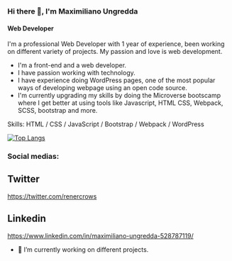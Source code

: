 ### Hi there 👋, I'm Maximiliano Ungredda
#### Web Developer

I'm a professional Web Developer with 1 year of experience, been working on different variety of projects. My passion and love is web development.

- I'm a front-end and a web developer.
- I have passion working with technology.
- I have experience doing WordPress pages, one of the most popular ways of developing webpage using an open code source.
- I'm currently upgrading my skills by doing the Microverse bootscamp where I get better at using tools like Javascript, HTML CSS, Webpack, SCSS, bootstrap and more.

Skills: HTML / CSS / JavaScript / Bootstrap / Webpack / WordPress

[![Top Langs](https://github-readme-stats.vercel.app/api/top-langs/?username=anuraghazra&layout=compact)](https://github.com/anuraghazra/github-readme-stats)

### Social medias:

## Twitter

https://twitter.com/renercrows

## Linkedin

https://www.linkedin.com/in/maximiliano-ungredda-528787119/

- 🔭 I’m currently working on different projects. 




